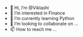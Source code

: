 - 👋 Hi, I’m @Viklashi
- 👀 I’m interested in Finance
- 🌱 I’m currently learning Python
- 💞️ I’m looking to collaborate on ...
- 📫 How to reach me ...

<!---
Viklashi/Viklashi is a ✨ special ✨ repository because its `README.md` (this file) appears on your GitHub profile.
You can click the Preview link to take a look at your changes.
--->
